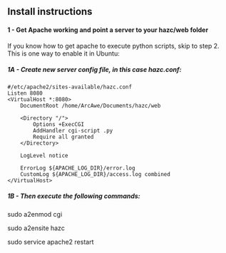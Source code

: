 ## Install instructions
#### 1 - Get Apache working and point a server to your hazc/web folder

If you know how to get apache to execute python scripts, skip to step 2. This is one way to enable it in Ubuntu:

##### 1A - Create new server config file, in this case hazc.conf:
```
#/etc/apache2/sites-available/hazc.conf
Listen 8080
<VirtualHost *:8080>
	DocumentRoot /home/ArcAwe/Documents/hazc/web

	<Directory "/">
		Options +ExecCGI
		AddHandler cgi-script .py
		Require all granted
	</Directory>

	LogLevel notice

	ErrorLog ${APACHE_LOG_DIR}/error.log
	CustomLog ${APACHE_LOG_DIR}/access.log combined
</VirtualHost>
```

##### 1B - Then execute the following commands:

sudo a2enmod cgi

sudo a2ensite hazc

sudo service apache2 restart

